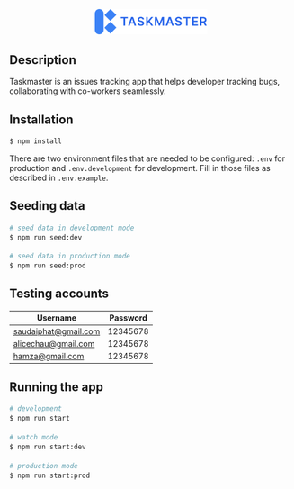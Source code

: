 <p align="center">
  <img src="./images/app-icon-with-text.svg" width="200" alt="Nest Logo" />
</p>

## Description

Taskmaster is an issues tracking app that helps developer tracking bugs, collaborating with co-workers seamlessly.

## Installation

```bash
$ npm install
```

There are two environment files that are needed to be configured: <code>.env</code> for production and <code>.env.development</code> for development. Fill in those files as described in <code>.env.example</code>.

## Seeding data

```bash
# seed data in development mode
$ npm run seed:dev

# seed data in production mode
$ npm run seed:prod
```

## Testing accounts
| Username      | Password |
| ----------- | ----------- |
| saudaiphat@gmail.com      | 12345678       |
| alicechau@gmail.com   | 12345678        |
| hamza@gmail.com     | 12345678 |

## Running the app

```bash
# development
$ npm run start

# watch mode
$ npm run start:dev

# production mode
$ npm run start:prod
```